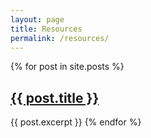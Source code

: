 ```yaml
---
layout: page
title: Resources
permalink: /resources/
---
```

<div>
  {% for post in site.posts %}
  <h2>
    <a href="{{ post.url }}">
      {{ post.title }}
    </a>
  </h2>
  {{ post.excerpt }}
  {% endfor %}
</div>